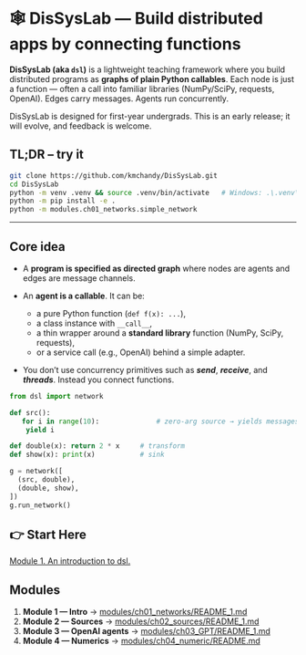 # 🕸️ DisSysLab — Build distributed apps by connecting functions

**DisSysLab (aka `dsl`)** is a lightweight teaching framework where you build distributed programs as **graphs of plain Python callables**. Each node is just a function — often a call into familiar libraries (NumPy/SciPy, requests, OpenAI). Edges carry messages. Agents run concurrently.

DisSysLab is designed for first-year undergrads. This is an early release; it will evolve, and feedback is welcome.

## TL;DR – try it

```bash
git clone https://github.com/kmchandy/DisSysLab.git
cd DisSysLab
python -m venv .venv && source .venv/bin/activate   # Windows: .\.venv\Scripts\Activate.ps1
python -m pip install -e .
python -m modules.ch01_networks.simple_network
```

---

## Core idea

- A **program is specified as directed graph** where nodes are agents and edges are message channels.
- An **agent is a callable**. It can be:
  - a pure Python function (`def f(x): ...`),
  - a class instance with `__call__`,
  - a thin wrapper around a **standard library** function (NumPy, SciPy, requests),
  - or a service call (e.g., OpenAI) behind a simple adapter.
  
- You don’t use concurrency primitives such as ***send***, ***receive***, and ***threads***. Instead you connect functions.

```python
from dsl import network

def src():
   for i in range(10):              # zero-arg source → yields messages
    yield i

def double(x): return 2 * x     # transform
def show(x): print(x)           # sink

g = network([
  (src, double),
  (double, show),
])
g.run_network()
```

## 👉 Start Here
[Module 1. An introduction to dsl.](./modules/ch01_networks/README_1.md) 


## Modules

1) **Module 1 — Intro** → [modules/ch01_networks/README_1.md](modules/ch01_networks/README_1.md)  
2) **Module 2 — Sources** → [modules/ch02_sources/README_1.md](modules/ch02_sources/README_1.md)  
3) **Module 3 — OpenAI agents** → [modules/ch03_GPT/README_1.md](modules/ch03_GPT/README_1.md)  
4) **Module 4 — Numerics** → [modules/ch04_numeric/README.md](modules/ch04_numeric/README.md)

